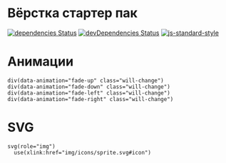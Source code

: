 # Вёрстка стартер пак 
[![dependencies Status](https://david-dm.org/webistomin/startuem/status.svg)](https://david-dm.org/webistomin/startuem) 
[![devDependencies Status](https://david-dm.org/webistomin/startuem/dev-status.svg)](https://david-dm.org/webistomin/startuem?type=dev)
[![js-standard-style](https://img.shields.io/badge/code%20style-standard-brightgreen.svg)](http://standardjs.com)


# Анимации

```pug
div(data-animation="fade-up" class="will-change")
div(data-animation="fade-down" class="will-change")
div(data-animation="fade-left" class="will-change")
div(data-animation="fade-right" class="will-change")
```

# SVG

```pug
svg(role="img")
  use(xlink:href="img/icons/sprite.svg#icon")
```
